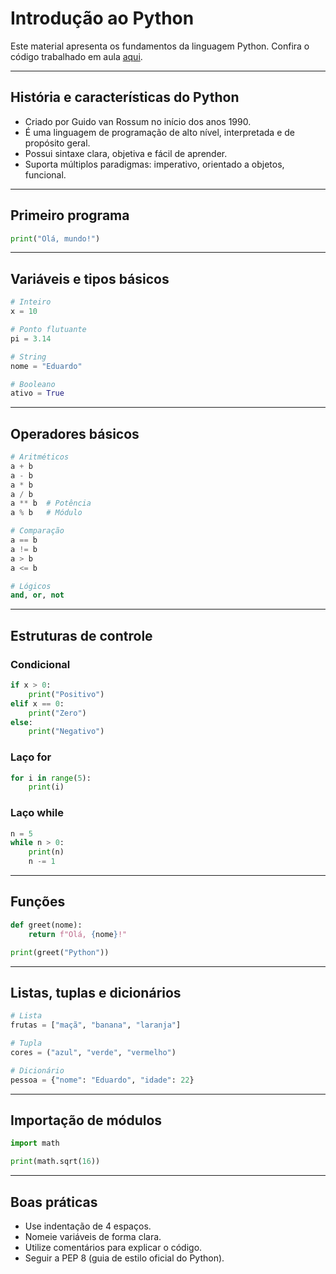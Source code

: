 # Introdução ao Python

Este material apresenta os fundamentos da linguagem Python. Confira o código trabalhado em aula [aqui](https://github.com/adamesalles/edu/blob/main/resources/2025/introcomp/14-05/first.py).

---

## História e características do Python

- Criado por Guido van Rossum no início dos anos 1990.
- É uma linguagem de programação de alto nível, interpretada e de propósito geral.
- Possui sintaxe clara, objetiva e fácil de aprender.
- Suporta múltiplos paradigmas: imperativo, orientado a objetos, funcional.

---

## Primeiro programa

```python
print("Olá, mundo!")
```

---

## Variáveis e tipos básicos

```python
# Inteiro
x = 10

# Ponto flutuante
pi = 3.14

# String
nome = "Eduardo"

# Booleano
ativo = True
```

---

## Operadores básicos

```python
# Aritméticos
a + b
a - b
a * b
a / b
a ** b  # Potência
a % b   # Módulo

# Comparação
a == b
a != b
a > b
a <= b

# Lógicos
and, or, not
```

---

## Estruturas de controle

### Condicional

```python
if x > 0:
    print("Positivo")
elif x == 0:
    print("Zero")
else:
    print("Negativo")
```

### Laço for

```python
for i in range(5):
    print(i)
```

### Laço while

```python
n = 5
while n > 0:
    print(n)
    n -= 1
```

---

## Funções

```python
def greet(nome):
    return f"Olá, {nome}!"

print(greet("Python"))
```

---

## Listas, tuplas e dicionários

```python
# Lista
frutas = ["maçã", "banana", "laranja"]

# Tupla
cores = ("azul", "verde", "vermelho")

# Dicionário
pessoa = {"nome": "Eduardo", "idade": 22}
```

---

## Importação de módulos

```python
import math

print(math.sqrt(16))
```

---

## Boas práticas

- Use indentação de 4 espaços.
- Nomeie variáveis de forma clara.
- Utilize comentários para explicar o código.
- Seguir a PEP 8 (guia de estilo oficial do Python).

